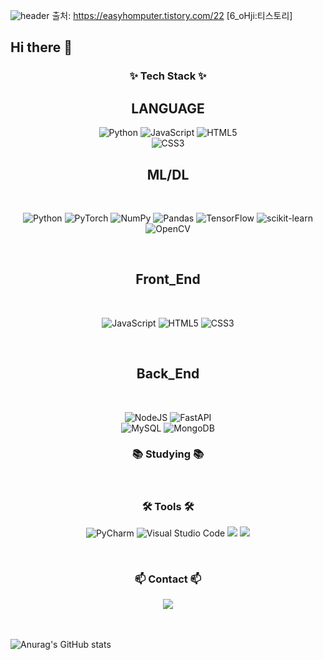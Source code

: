 ![header](https://capsule-render.vercel.app/api?type=waving&color=timeGradient&text=Welcome%20to%20Jiho's%20GitHub%20👋&animation=twinkling&fontSize=35&fontAlignY=40&fontAlign=70&height=250)
출처: https://easyhomputer.tistory.com/22 [6_oHji:티스토리]

## Hi there 👋

<h3 align="center">✨ Tech Stack ✨</h3>

<div align="center">

## LANGUAGE
![Python](https://img.shields.io/badge/python-3670A0?style=for-the-badge&logo=python&logoColor=ffdd54)
![JavaScript](https://img.shields.io/badge/javascript-%23323330.svg?style=for-the-badge&logo=javascript&logoColor=%23F7DF1E) 
![HTML5](https://img.shields.io/badge/html5-%23E34F26.svg?style=for-the-badge&logo=html5&logoColor=white)  
![CSS3](https://img.shields.io/badge/css3-%231572B6.svg?style=for-the-badge&logo=css3&logoColor=white)

  
## ML/DL 
  
  </br>

![Python](https://img.shields.io/badge/python-3670A0?style=for-the-badge&logo=python&logoColor=ffdd54)
![PyTorch](https://img.shields.io/badge/PyTorch-%23EE4C2C.svg?style=for-the-badge&logo=PyTorch&logoColor=white) 	![NumPy](https://img.shields.io/badge/numpy-%23013243.svg?style=for-the-badge&logo=numpy&logoColor=white)  	![Pandas](https://img.shields.io/badge/pandas-%23150458.svg?style=for-the-badge&logo=pandas&logoColor=white)
![TensorFlow](https://img.shields.io/badge/TensorFlow-%23FF6F00.svg?style=for-the-badge&logo=TensorFlow&logoColor=white) ![scikit-learn](https://img.shields.io/badge/scikit--learn-%23F7931E.svg?style=for-the-badge&logo=scikit-learn&logoColor=white) 	![OpenCV](https://img.shields.io/badge/opencv-%23white.svg?style=for-the-badge&logo=opencv&logoColor=white)
</div>
<br>
<div align="center">
  
##  Front_End 
  <br>

![JavaScript](https://img.shields.io/badge/javascript-%23323330.svg?style=for-the-badge&logo=javascript&logoColor=%23F7DF1E)   	![HTML5](https://img.shields.io/badge/html5-%23E34F26.svg?style=for-the-badge&logo=html5&logoColor=white)  ![CSS3](https://img.shields.io/badge/css3-%231572B6.svg?style=for-the-badge&logo=css3&logoColor=white)
</div>
<br>
<div align="center">
  
## Back_End 
  <br>

![NodeJS](https://img.shields.io/badge/node.js-6DA55F?style=for-the-badge&logo=node.js&logoColor=white)  ![FastAPI](https://img.shields.io/badge/FastAPI-005571?style=for-the-badge&logo=fastapi) <br/>
![MySQL](https://img.shields.io/badge/mysql-4479A1.svg?style=for-the-badge&logo=mysql&logoColor=white)  	![MongoDB](https://img.shields.io/badge/MongoDB-%234ea94b.svg?style=for-the-badge&logo=mongodb&logoColor=white)
</div>


<h3 align="center">📚 Studying 📚</h3>

<div align="center">

</div>

<br>

<h3 align="center">🛠 Tools 🛠</h3>
<div align="center">

  ![PyCharm](https://img.shields.io/badge/pycharm-143?style=for-the-badge&logo=pycharm&logoColor=black&color=black&labelColor=green)  ![Visual Studio Code](https://img.shields.io/badge/Visual%20Studio%20Code-0078d7.svg?style=for-the-badge&logo=visual-studio-code&logoColor=white)
  <img src="https://img.shields.io/badge/git-F05033.svg?style=for-the-badge&logo=git&logoColor=white" />
  <img src="https://img.shields.io/badge/github-181717.svg?style=for-the-badge&logo=github&logoColor=white" />
</div>


<br>

<h3 align="center">📫 Contact 📫</h3>
<div align="center">
    <a href="mailto:lhj880067@gmail.com">
        <img src="https://img.shields.io/badge/
        Gmail-EA4335?style=for-the-badge&logo=Gmail&logoColor=white"> 
    </a>
</div>

<br>
<br>

![Anurag's GitHub stats](https://github-readme-stats.vercel.app/api?username=hj2222222&show_icons=true&theme=yeblu)


<!--
**hj2222222/hj2222222** is a ✨ _special_ ✨ repository because its `README.md` (this file) appears on your GitHub profile.

Here are some ideas to get you started:

- 🔭 I’m currently working on ...
- 🌱 I’m currently learning ...
- 👯 I’m looking to collaborate on ...
- 🤔 I’m looking for help with ...
- 💬 Ask me about ...
- 📫 How to reach me: ...
- 😄 Pronouns: ...
- ⚡ Fun fact: ...
-->
